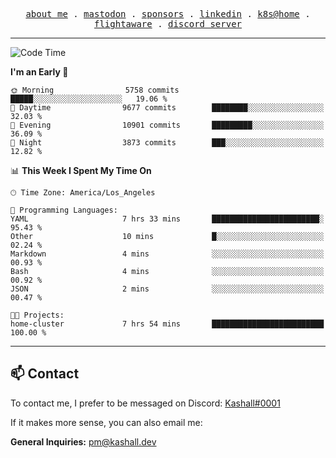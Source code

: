 <p align="center">
  <samp>
    <a href="https://jordanjones.org/">about me</a> .
    <a rel="me" href="https://mastodon.social/@kashall">mastodon</a> .
    <a href="https://github.com/sponsors/kashalls">sponsors</a> .
    <a href="https://linkedin.com/in/jordpjones">linkedin</a> .
    <a href="https://github.com/kashalls/home-cluster">k8s@home</a> .
    <a href="https://flightaware.com/adsb/stats/user/kashalls">flightaware</a> .
    <a href="https://discord.gg/ctgrp8k">discord server</a>
  </samp>
</p>

---

<!--START_SECTION:waka-->
![Code Time](http://img.shields.io/badge/Code%20Time-1%2C409%20hrs%2019%20mins-blue)

**I'm an Early 🐤** 

```text
🌞 Morning                5758 commits        █████░░░░░░░░░░░░░░░░░░░░   19.06 % 
🌆 Daytime                9677 commits        ████████░░░░░░░░░░░░░░░░░   32.03 % 
🌃 Evening                10901 commits       █████████░░░░░░░░░░░░░░░░   36.09 % 
🌙 Night                  3873 commits        ███░░░░░░░░░░░░░░░░░░░░░░   12.82 % 
```


📊 **This Week I Spent My Time On** 

```text
🕑︎ Time Zone: America/Los_Angeles

💬 Programming Languages: 
YAML                     7 hrs 33 mins       ████████████████████████░   95.43 % 
Other                    10 mins             █░░░░░░░░░░░░░░░░░░░░░░░░   02.24 % 
Markdown                 4 mins              ░░░░░░░░░░░░░░░░░░░░░░░░░   00.93 % 
Bash                     4 mins              ░░░░░░░░░░░░░░░░░░░░░░░░░   00.92 % 
JSON                     2 mins              ░░░░░░░░░░░░░░░░░░░░░░░░░   00.47 % 

🐱‍💻 Projects: 
home-cluster             7 hrs 54 mins       █████████████████████████   100.00 % 
```


<!--END_SECTION:waka-->

---

## 📫 Contact

To contact me, I prefer to be messaged on Discord:  [Kashall#0001](https://discord.com/users/201077739589992448)

If it makes more sense, you can also email me:

**General Inquiries:** pm@kashall.dev  
